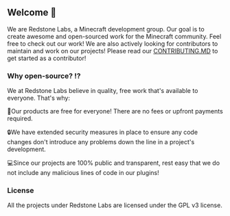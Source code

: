 ## Welcome 👋
We are Redstone Labs, a Minecraft development group. Our goal is to create awesome and open-sourced work for the Minecraft community. Feel free to check out our work! We are also actively looking for contributors to maintain and work on our projects! Please read our [CONTRIBUTING.MD](https://github.com/Redstone-Labs/.github/blob/main/CONTRIBUTING.MD) to get started as a contributor!

### Why open-source? ⁉️
We at Redstone Labs believe in quality, free work that's available to everyone. That's why:

🎁Our products are free for everyone! There are no fees or upfront payments required.

🔒We have extended security measures in place to ensure any code changes don't introduce any problems down the line in a project's development.

💻Since our projects are 100% public and transparent, rest easy that we do not include any malicious lines of code in our plugins!

### License
All the projects under Redstone Labs are licensed under the GPL v3 license.
